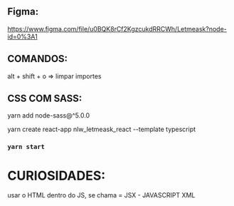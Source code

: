 ## Figma:
https://www.figma.com/file/u0BQK8rCf2KgzcukdRRCWh/Letmeask?node-id=0%3A1

## COMANDOS:
alt + shift + o => limpar importes

## CSS COM SASS:
yarn add node-sass@^5.0.0

yarn create react-app nlw_letmeask_react --template typescript

### `yarn start`

# CURIOSIDADES:
usar o HTML dentro do JS, se chama = JSX - JAVASCRIPT XML

